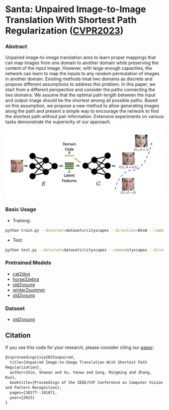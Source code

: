 # Santa: Unpaired Image-to-Image Translation With Shortest Path Regularization ([CVPR2023](https://openaccess.thecvf.com/content/CVPR2023/papers/Xie_Unpaired_Image-to-Image_Translation_With_Shortest_Path_Regularization_CVPR_2023_paper.pdf))

### Abstract
Unpaired image-to-image translation aims to learn
proper mappings that can map images from one domain to
another domain while preserving the content of the input
image. However, with large enough capacities, the network
can learn to map the inputs to any random permutation of
images in another domain. Existing methods treat two domains as discrete and propose different assumptions to address this problem. In this paper, we start from a different
perspective and consider the paths connecting the two domains. We assume that the optimal path length between
the input and output image should be the shortest among
all possible paths. Based on this assumption, we propose a
new method to allow generating images along the path and
present a simple way to encourage the network to find the
shortest path without pair information. Extensive experiments on various tasks demonstrate the superiority of our
approach.

![aa](imgs/santa.png)

### Basic Usage

- Training:
```bash
python train.py --dataroot=datasets/cityscapes --direction=BtoA --lambda_path=0.1 
```
- Test:
```bash
python test.py --dataroot=datasets/cityscapes --name=cityscapes --direction=BtoA
```


### Pretrained Models
- [cat2dog]()
- [horse2zebra]()
- [old2young]()
- [winter2summer]()
- [old2young]()

### Dataset
- [old2young]()


## Citation
If you use this code for your research, please consider citing our [paper](https://openaccess.thecvf.com/content/CVPR2023/papers/Xie_Unpaired_Image-to-Image_Translation_With_Shortest_Path_Regularization_CVPR_2023_paper.pdf):

```
@inproceedings{xie2023unpaired,
  title={Unpaired Image-to-Image Translation With Shortest Path Regularization},
  author={Xie, Shaoan and Xu, Yanwu and Gong, Mingming and Zhang, Kun},
  booktitle={Proceedings of the IEEE/CVF Conference on Computer Vision and Pattern Recognition},
  pages={10177--10187},
  year={2023}
}
```